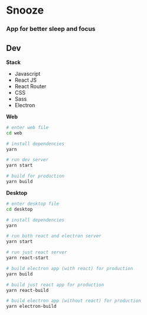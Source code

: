 # Snooze

### App for better sleep and focus

## Dev

**Stack**

-   Javascript
-   React JS
-   React Router
-   CSS
-   Sass
-   Electron

**Web**

```zsh
# enter web file
cd web

# install dependencies
yarn

# run dev server
yarn start

# build for production
yarn build

```

**Desktop**

```zsh
# enter desktop file
cd desktop

# install dependencies
yarn

# run both react and electron server
yarn start

# run just react server
yarn react-start

# build electron app (with react) for production
yarn build

# build just react app for production
yarn react-build

# build electron app (without react) for production
yarn electron-build
```
